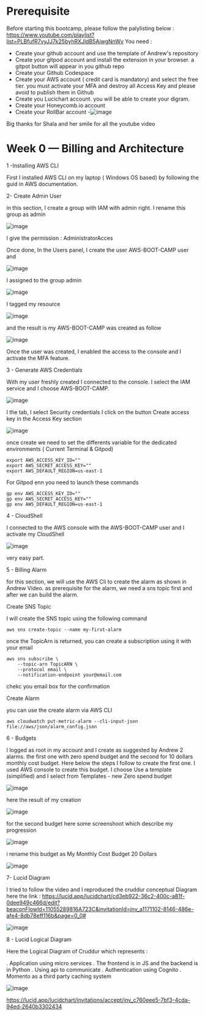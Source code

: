 # Prerequisite
Before starting this bootcamp, please follow the palylisting below :
https://www.youtube.com/playlist?list=PLBfufR7vyJJ7k25byhRXJldB5AiwgNnWv
You need :
  - Create your github account and use the template of Andrew's repository
  - Create your gitpod account and install the extension in your browser. a gitpot button will appear in you github repo
  - Create your Github Codespace
  - Create your AWS account ( credit card is mandatory) and select the free tier. you must activate your MFA and destroy all Access Key and please avoid to publish them in Github
  - Create you Lucichart account. you will be able to create your digram.
  - Create your Honeycomb.io account
  - Create your RollBar account
  -![image](https://user-images.githubusercontent.com/32872009/219142347-fbe80a9e-2110-4fb3-99f6-b198b382b601.png)

 Big thanks for Shala and her smile for all the youtube video


# Week 0 — Billing and Architecture

1 -Installing AWS CLI

First I installed AWS CLI on my laptop ( Windows OS based) by following the guid in AWS documentation.


2-  Create Admin User


 in this section, I create a group with IAM with admin right. I rename this group as admin
 
 ![image](https://user-images.githubusercontent.com/32872009/219869390-5d326273-63c9-4eae-a976-0d07d32d9e3c.png)
 
 I give the permission : AdministratorAcces
 
 Once done, In the Users panel, I create the user AWS-BOOT-CAMP user and 
 
 ![image](https://user-images.githubusercontent.com/32872009/219869535-3e24d937-78c4-48ed-acf1-8caa01bab607.png)

I assigned to the group admin 

![image](https://user-images.githubusercontent.com/32872009/219869547-078a0eb8-aa24-4569-a1b5-41e4ebcaa0ab.png)

I tagged my resource

![image](https://user-images.githubusercontent.com/32872009/219870525-8e7f179d-bff1-4f3b-a151-f52bfa708798.png)

and the result is my AWS-BOOT-CAMP was created as follow

![image](https://user-images.githubusercontent.com/32872009/219870541-fc371639-4fe6-4272-acfe-fd28ff859780.png)


Once the user was created, I enabled the access to the console and I activate the MFA feature.


3 - Generate AWS Credentials

With my user freshly created I connected to the console. I select the IAM service and I choose AWS-BOOT-CAMP. 

![image](https://user-images.githubusercontent.com/32872009/219870773-c11b80bc-5f38-408b-a519-6fc3c9bb7604.png)


I the tab, I select Security credentials I click on the button Create access key in the Access Key section

![image](https://user-images.githubusercontent.com/32872009/219870851-be7a2265-13a5-4d6e-94b1-f996d8a9a03b.png)


once create we need to set the differents variable for the dedicated environments ( Current Terminal & Gitpod)
```
export AWS_ACCESS_KEY_ID=""
export AWS_SECRET_ACCESS_KEY=""
export AWS_DEFAULT_REGION=us-east-1
```
For Gitpod enn you need to launch these commands
```
gp env AWS_ACCESS_KEY_ID=""
gp env AWS_SECRET_ACCESS_KEY=""
gp env AWS_DEFAULT_REGION=us-east-1
```


4 - CloudShell

I connected to the AWS console with the AWS-BOOT-CAMP user and I activate my CloudShell

![image](https://user-images.githubusercontent.com/32872009/219871800-1b9dbe4e-27ea-49e6-8032-2e4b569873ef.png)


very easy part.

5 - Billing Alarm

for this section, we will use the AWS Cli to create the alarm as shown in Andrew Video. as prerequisite for the alarm, we need a sns topic first and after we can build the alarm.

  Create SNS Topic
  
  I will create the SNS topic using the following command
```
aws sns create-topic --name my-first-alarm
```
once the TopicArn is returned, you can create a subscription using it with your email
```
aws sns subscribe \
    --topic-arn TopicARN \
    --protocol email \
    --notification-endpoint your@email.com
```
  chekc you email box for the confirmation
  
  Create Alarm
  
 you can use the create alarm via AWS CLI
 ```
 aws cloudwatch put-metric-alarm --cli-input-json file://aws/json/alarm_config.json
```
6 - Budgets

I logged as root in my account and I create as suggested by Andrew 2 alarms. the first one with zero spend budget and the second for 10 dollars monthly cost budget.
Here below the steps I follow to create the first one. I used AWS console to create this budget. I choose Use a template (simplified) and I select from Templates - new Zero spend budget

![image](https://user-images.githubusercontent.com/32872009/219864458-bf32cd74-deb3-4e95-bf81-146e10f8f936.png)

here the result of my creation 

![image](https://user-images.githubusercontent.com/32872009/219864534-497ae179-04c1-4dbd-80f3-85415633ad53.png)

for the second budget here some screenshoot which describe my progression

![image](https://user-images.githubusercontent.com/32872009/219864609-e6f382f9-304e-4956-b2ce-de6d7bcf575a.png)

i rename this budget as My Monthly Cost Budget 20 Dollars

![image](https://user-images.githubusercontent.com/32872009/219864623-ad23d2db-cdea-4eb9-9bed-d395ef1ae66e.png)


7- Lucid Diagram

I tried to follow the video and I reproduced the cruddur conceptual Diagram
here the link : 
https://lucid.app/lucidchart/cd3eb922-36c2-400c-a81f-0dee949c466d/edit?beaconFlowId=11055289816A723C&invitationId=inv_a1171102-8146-486e-afe4-8db78eff116b&page=0_0#


![image](https://user-images.githubusercontent.com/32872009/219875589-d49f25ba-ef2a-45d5-98e9-39f864632d92.png)


8 - Lucid Logical Diagram

Here the Logical Diagram of Cruddur which represents :

. Application using micro services
. The frontend is in JS and the backend is in Python
. Using api to communicate
. Authentication using Cognito
. Momento as a third party caching system

![image](https://user-images.githubusercontent.com/32872009/220203387-e37bdb70-02ab-41ce-bcf9-dff8531a3229.png)


https://lucid.app/lucidchart/invitations/accept/inv_c760eee5-7bf3-4cda-94ed-2640b3302434




